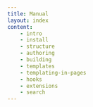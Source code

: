 ```yaml
---
title: Manual 
layout: index
content:
    - intro 
    - install
    - structure
    - authoring
    - building
    - templates
    - templating-in-pages
    - hooks
    - extensions
    - search
---
```


